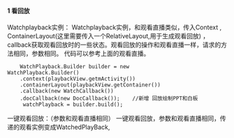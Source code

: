 #### 1 看回放
Watchplayback实例：
Watchplayback实例，和观看直播类似，传入Context , ContainerLayout(这里需要传入一个RelativeLayout,用于生成观看回放) ， callback获取观看回放时的一些状态。观看回放的操作和观看直播一样，请求的方法相同，参数相同。 代码可以参考上面的观看直播。

```
    WatchPlayback.Builder builder = new                        WatchPlayback.Builder()
    .context(playbackView.getmActivity())
    .containerLayout(playbackView.getContainer())
    .callback(new WatchCallback())
    .docCallback(new DocCallback());    //新增 回放绘制PPT和白板
     watchPlayback = builder.build();

```
一键观看回放：（参数和观看直播相同）
一键观看回放，参数和观看直播相同，传递的观看实例变成WatchedPlayBack,
